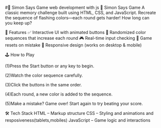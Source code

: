 #🧠 Simon Says Game
web development with js
🧠 Simon Says Game
A classic memory challenge built using HTML, CSS, and JavaScript.
Recreate the sequence of flashing colors—each round gets harder! How long can you keep up?

🚀 Features
✅ Interactive UI with animated buttons
🧠 Randomized color sequences that increase each round
🎮 Real-time input checking
🔄 Game resets on mistake
📱 Responsive design (works on desktop & mobile)

🕹️ How to Play

(1)Press the Start button or any key to begin.

(2)Watch the color sequence carefully.

(3)Click the buttons in the same order.

(4)Each round, a new color is added to the sequence.

(5)Make a mistake? Game over! Start again to try beating your score.

🛠️ Tech Stack
HTML – Markup structure
CSS – Styling and animations and resposiveness(tablets,mobiles)
JavaScript – Game logic and interactions
